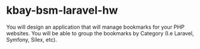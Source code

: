 # kbay-bsm-laravel-hw
You will design an application that will manage bookmarks for your PHP websites. You will be able to group  the bookmarks by Category (I.e Laravel, Symfony, Silex, etc).
